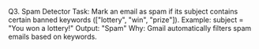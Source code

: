 Q3. Spam Detector
Task: Mark an email as spam if its subject contains certain banned keywords (["lottery", "win", "prize"]).
Example:
subject = "You won a lottery!"
Output: "Spam"
Why: Gmail automatically filters spam emails based on keywords.